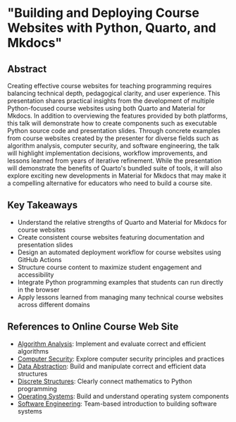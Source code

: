 # "Building and Deploying Course Websites with Python, Quarto, and Mkdocs"

## Abstract

Creating effective course websites for teaching programming requires balancing
technical depth, pedagogical clarity, and user experience. This presentation
shares practical insights from the development of multiple Python-focused course
websites using both Quarto and Material for Mkdocs. In addition to overviewing
the features provided by both platforms, this talk will demonstrate how to
create components such as executable Python source code and presentation slides.
Through concrete examples from course websites created by the presenter for
diverse fields such as algorithm analysis, computer security, and software
engineering, the talk will highlight implementation decisions, workflow
improvements, and lessons learned from years of iterative refinement. While the
presentation will demonstrate the benefits of Quarto's bundled suite of tools,
it will also explore exciting new developments in Material for Mkdocs that may
make it a compelling alternative for educators who need to build a course site.

## Key Takeaways

- Understand the relative strengths of Quarto and Material for Mkdocs for course websites
- Create consistent course websites featuring documentation and presentation slides
- Design an automated deployment workflow for course websites using GitHub Actions
- Structure course content to maximize student engagement and accessibility
- Integrate Python programming examples that students can run directly in the browser
- Apply lessons learned from managing many technical course websites across different domains

## References to Online Course Web Site

- [Algorithm Analysis](https://www.algorithmology.org): Implement and evaluate correct and efficient algorithms
- [Computer Security](https://www.securitysynapse.org/): Explore computer security
principles and practices
- [Data Abstraction](https://www.proactiveprogrammers.com/data-abstraction/introduction-data-abstraction/): Build and manipulate correct and efficient data structures
- [Discrete Structures](https://www.proactiveprogrammers.com/discrete-structures/introduction-discrete-structures/): Clearly connect mathematics to Python programming
- [Operating Systems](https://www.os-sketch.com/): Build and understand operating system components
- [Software Engineering](https://www.developerdevelopment.com/): Team-based introduction to building software systems
